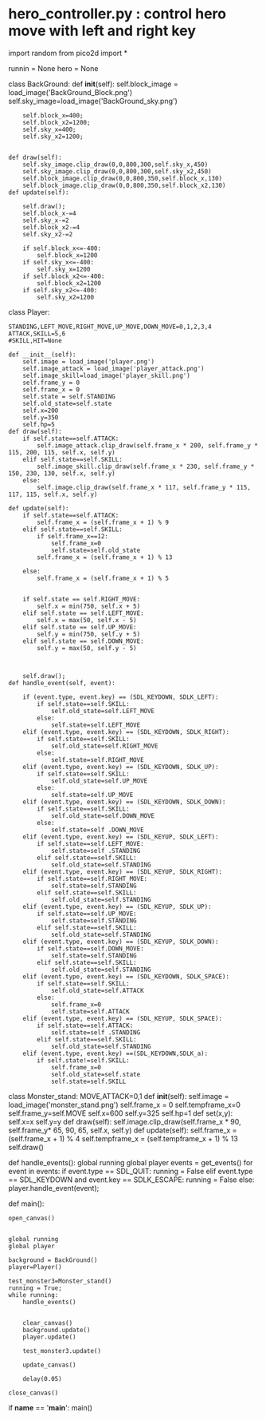 # hero_controller.py : control hero move with left and right key

import random
from pico2d import *

runnin = None
hero = None



class BackGround:
    def __init__(self):
        self.block_image = load_image('BackGround_Block.png')
        self.sky_image=load_image('BackGround_sky.png')

        self.block_x=400;
        self.block_x2=1200;
        self.sky_x=400;
        self.sky_x2=1200;


    def draw(self):
        self.sky_image.clip_draw(0,0,800,300,self.sky_x,450)
        self.sky_image.clip_draw(0,0,800,300,self.sky_x2,450)
        self.block_image.clip_draw(0,0,800,350,self.block_x,130)
        self.block_image.clip_draw(0,0,800,350,self.block_x2,130)
    def update(self):

        self.draw();
        self.block_x-=4
        self.sky_x-=2
        self.block_x2-=4
        self.sky_x2-=2

        if self.block_x<=-400:
            self.block_x=1200
        if self.sky_x<=-400:
            self.sky_x=1200
        if self.block_x2<=-400:
            self.block_x2=1200
        if self.sky_x2<=-400:
            self.sky_x2=1200


class Player:

    STANDING,LEFT_MOVE,RIGHT_MOVE,UP_MOVE,DOWN_MOVE=0,1,2,3,4
    ATTACK,SKILL=5,6
    #SKILL,HIT=None

    def __init__(self):
        self.image = load_image('player.png')
        self.image_attack = load_image('player_attack.png')
        self.image_skill=load_image('player_skill.png')
        self.frame_y = 0
        self.frame_x = 0
        self.state = self.STANDING
        self.old_state=self.state
        self.x=200
        self.y=350
        self.hp=5
    def draw(self):
        if self.state==self.ATTACK:
            self.image_attack.clip_draw(self.frame_x * 200, self.frame_y * 115, 200, 115, self.x, self.y)
        elif self.state==self.SKILL:
            self.image_skill.clip_draw(self.frame_x * 230, self.frame_y * 150, 230, 130, self.x, self.y)
        else:
            self.image.clip_draw(self.frame_x * 117, self.frame_y * 115, 117, 115, self.x, self.y)

    def update(self):
        if self.state==self.ATTACK:
            self.frame_x = (self.frame_x + 1) % 9
        elif self.state==self.SKILL:
            if self.frame_x==12:
                self.frame_x=0
                self.state=self.old_state
            self.frame_x = (self.frame_x + 1) % 13

        else:
            self.frame_x = (self.frame_x + 1) % 5


        if self.state == self.RIGHT_MOVE:
            self.x = min(750, self.x + 5)
        elif self.state == self.LEFT_MOVE:
            self.x = max(50, self.x - 5)
        elif self.state == self.UP_MOVE:
            self.y = min(750, self.y + 5)
        elif self.state == self.DOWN_MOVE:
            self.y = max(50, self.y - 5)



        self.draw();
    def handle_event(self, event):

        if (event.type, event.key) == (SDL_KEYDOWN, SDLK_LEFT):
            if self.state==self.SKILL:
                self.old_state=self.LEFT_MOVE
            else:
                self.state=self.LEFT_MOVE
        elif (event.type, event.key) == (SDL_KEYDOWN, SDLK_RIGHT):
            if self.state==self.SKILL:
                self.old_state=self.RIGHT_MOVE
            else:
                self.state=self.RIGHT_MOVE
        elif (event.type, event.key) == (SDL_KEYDOWN, SDLK_UP):
            if self.state==self.SKILL:
                self.old_state=self.UP_MOVE
            else:
                self.state=self.UP_MOVE
        elif (event.type, event.key) == (SDL_KEYDOWN, SDLK_DOWN):
            if self.state==self.SKILL:
                self.old_state=self.DOWN_MOVE
            else:
                self.state=self .DOWN_MOVE
        elif (event.type, event.key) == (SDL_KEYUP, SDLK_LEFT):
            if self.state==self.LEFT_MOVE:
                self.state=self .STANDING
            elif self.state==self.SKILL:
                self.old_state=self.STANDING
        elif (event.type, event.key) == (SDL_KEYUP, SDLK_RIGHT):
            if self.state==self.RIGHT_MOVE:
                self.state=self.STANDING
            elif self.state==self.SKILL:
                self.old_state=self.STANDING
        elif (event.type, event.key) == (SDL_KEYUP, SDLK_UP):
            if self.state==self.UP_MOVE:
                self.state=self.STANDING
            elif self.state==self.SKILL:
                self.old_state=self.STANDING
        elif (event.type, event.key) == (SDL_KEYUP, SDLK_DOWN):
            if self.state==self.DOWN_MOVE:
                self.state=self.STANDING
            elif self.state==self.SKILL:
                self.old_state=self.STANDING
        elif (event.type, event.key) == (SDL_KEYDOWN, SDLK_SPACE):
            if self.state==self.SKILL:
                self.old_state=self.ATTACK
            else:
                self.frame_x=0
                self.state=self.ATTACK
        elif (event.type, event.key) == (SDL_KEYUP, SDLK_SPACE):
            if self.state==self.ATTACK:
                self.state=self .STANDING
            elif self.state==self.SKILL:
                self.old_state=self.STANDING
        elif (event.type, event.key) ==(SDL_KEYDOWN,SDLK_a):
            if self.state!=self.SKILL:
                self.frame_x=0
                self.old_state=self.state
                self.state=self.SKILL


class Monster_stand:
    MOVE,ATTACK=0,1
    def __init__(self):
        self.image = load_image('monster_stand.png')
        self.frame_x = 0
        self.tempframe_x=0
        self.frame_y=self.MOVE
        self.x=600
        self.y=325
        self.hp=1
    def set(x,y):
        self.x=x
        self.y=y
    def draw(self):
        self.image.clip_draw(self.frame_x * 90, self.frame_y* 65, 90, 65, self.x, self.y)
    def update(self):
        self.frame_x = (self.frame_x + 1) % 4
        self.tempframe_x = (self.tempframe_x + 1) % 13
        self.draw()



def handle_events():
    global running
    global player
    events = get_events()
    for event in events:
        if event.type == SDL_QUIT:
            running = False
        elif event.type == SDL_KEYDOWN and event.key == SDLK_ESCAPE:
            running = False
        else:
            player.handle_event(event);




def main():

    open_canvas()


    global running
    global player

    background = BackGround()
    player=Player()

    test_monster3=Monster_stand()
    running = True;
    while running:
        handle_events()


        clear_canvas()
        background.update()
        player.update()

        test_monster3.update()

        update_canvas()

        delay(0.05)

    close_canvas()


if __name__ == '__main__':
    main()
